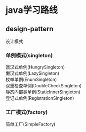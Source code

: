 # java学习路线
## design-pattern
设计模式
### 单例模式(singleton)   
饿汉式单例(HungrySingleton)   
懒汉式单例(LazySingleton)     
枚举单例(EnumSingleton)  
双重检查单例(DoubleCheckSingleton)  
静态内部类单例(StaticInnerSingleton)  
登记式单例(RegistrationSingleton)   
### 工厂模式(factory)       
简单工厂(SimpleFactory)       

